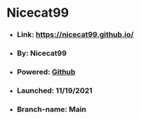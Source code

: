 # Nicecat99


- ### Link: https://nicecat99.github.io/
- ### By: Nicecat99
- ### Powered: [Github](https://github.com)
- ### Launched: 11/19/2021
- ### Branch-name: Main
